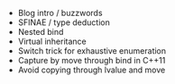 * Blog intro / buzzwords
* SFINAE / type deduction
* Nested bind
* Virtual inheritance
* Switch trick for exhaustive enumeration
* Capture by move through bind in C++11
* Avoid copying through lvalue and move
